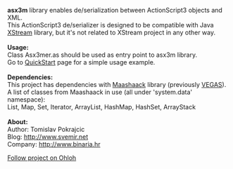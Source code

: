 <b>asx3m</b> library enables de/serialization between ActionScript3 objects and XML.<br>
This ActionScript3 de/serializer is designed to be compatible with Java <a href='http://xstream.codehaus.org'>XStream</a> library, but it's not related to XStream project in any other way.<br>
<br>
<b>Usage:</b><br>
Class Asx3mer.as should be used as entry point to asx3m library.<br>
Go to <a href='https://github.com/tpokrajcic/asx3m/blob/wiki/QuickStart.md'>QuickStart</a> page for a simple usage example.<br>
<br>
<b>Dependencies:</b><br>
This project has dependencies with <a href='http://code.google.com/p/maashaack/'>Maashaack</a> library (previously <a href='http://vegas.googlecode.com/svn/AS3/trunk/src/vegas/'>VEGAS</a>).<br>
A list of classes from Maashaack in use (all under 'system.data' namespace):<br>
List, Map, Set, Iterator, ArrayList, HashMap, HashSet, ArrayStack<br>
<br>
<b>About:</b><br>
Author: Tomislav Pokrajcic<br>
Blog: <a href='http://www.svemir.net'>http://www.svemir.net</a><br>
Company: <a href='http://www.binaria.hr'>http://www.binaria.hr</a><br>

<a href='http://www.ohloh.net/p/asx3m'>Follow project on Ohloh</a>
